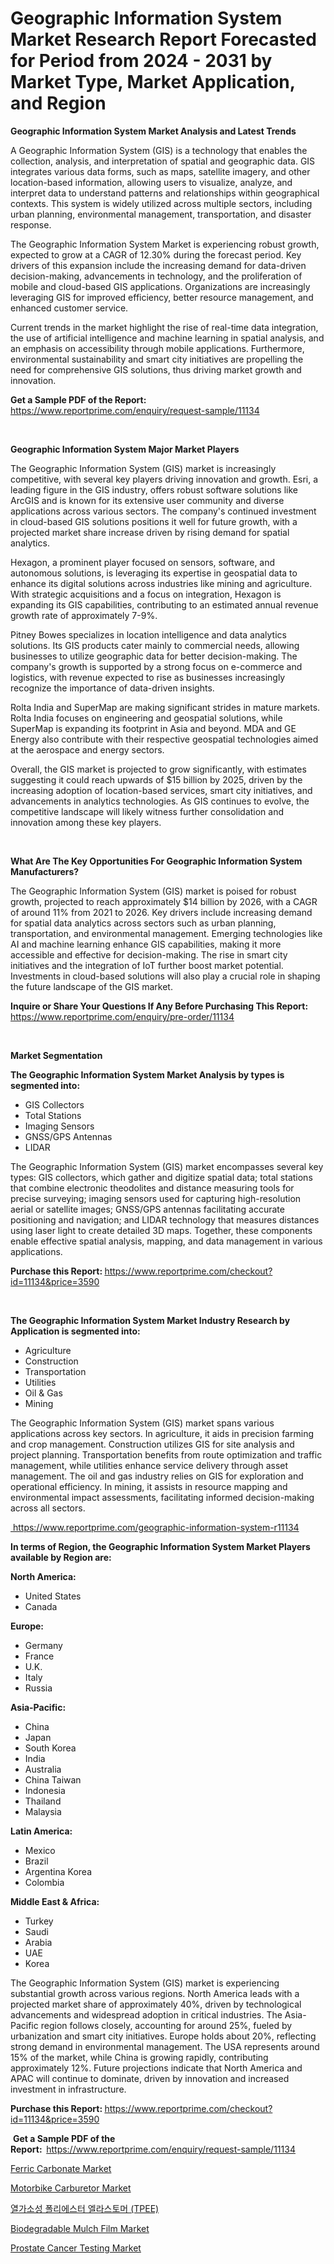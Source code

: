 <p><h1>Geographic Information System Market Research Report Forecasted for Period from 2024 -  2031 by Market Type, Market Application, and Region</h1></p><p><strong>Geographic Information System Market Analysis and Latest Trends</strong></p>
<p><p>A Geographic Information System (GIS) is a technology that enables the collection, analysis, and interpretation of spatial and geographic data. GIS integrates various data forms, such as maps, satellite imagery, and other location-based information, allowing users to visualize, analyze, and interpret data to understand patterns and relationships within geographical contexts. This system is widely utilized across multiple sectors, including urban planning, environmental management, transportation, and disaster response.</p><p>The Geographic Information System Market is experiencing robust growth, expected to grow at a CAGR of 12.30% during the forecast period. Key drivers of this expansion include the increasing demand for data-driven decision-making, advancements in technology, and the proliferation of mobile and cloud-based GIS applications. Organizations are increasingly leveraging GIS for improved efficiency, better resource management, and enhanced customer service. </p><p>Current trends in the market highlight the rise of real-time data integration, the use of artificial intelligence and machine learning in spatial analysis, and an emphasis on accessibility through mobile applications. Furthermore, environmental sustainability and smart city initiatives are propelling the need for comprehensive GIS solutions, thus driving market growth and innovation.</p></p>
<p><strong>Get a Sample PDF of the Report:&nbsp;</strong> <a href="https://www.reportprime.com/enquiry/request-sample/11134">https://www.reportprime.com/enquiry/request-sample/11134</a></p>
<p>&nbsp;</p>
<p><strong>Geographic Information System Major Market Players</strong></p>
<p><p>The Geographic Information System (GIS) market is increasingly competitive, with several key players driving innovation and growth. Esri, a leading figure in the GIS industry, offers robust software solutions like ArcGIS and is known for its extensive user community and diverse applications across various sectors. The company's continued investment in cloud-based GIS solutions positions it well for future growth, with a projected market share increase driven by rising demand for spatial analytics.</p><p>Hexagon, a prominent player focused on sensors, software, and autonomous solutions, is leveraging its expertise in geospatial data to enhance its digital solutions across industries like mining and agriculture. With strategic acquisitions and a focus on integration, Hexagon is expanding its GIS capabilities, contributing to an estimated annual revenue growth rate of approximately 7-9%.</p><p>Pitney Bowes specializes in location intelligence and data analytics solutions. Its GIS products cater mainly to commercial needs, allowing businesses to utilize geographic data for better decision-making. The company's growth is supported by a strong focus on e-commerce and logistics, with revenue expected to rise as businesses increasingly recognize the importance of data-driven insights.</p><p>Rolta India and SuperMap are making significant strides in mature markets. Rolta India focuses on engineering and geospatial solutions, while SuperMap is expanding its footprint in Asia and beyond. MDA and GE Energy also contribute with their respective geospatial technologies aimed at the aerospace and energy sectors.</p><p>Overall, the GIS market is projected to grow significantly, with estimates suggesting it could reach upwards of $15 billion by 2025, driven by the increasing adoption of location-based services, smart city initiatives, and advancements in analytics technologies. As GIS continues to evolve, the competitive landscape will likely witness further consolidation and innovation among these key players.</p></p>
<p>&nbsp;</p>
<p><strong>What Are The Key Opportunities For Geographic Information System Manufacturers?</strong></p>
<p><p>The Geographic Information System (GIS) market is poised for robust growth, projected to reach approximately $14 billion by 2026, with a CAGR of around 11% from 2021 to 2026. Key drivers include increasing demand for spatial data analytics across sectors such as urban planning, transportation, and environmental management. Emerging technologies like AI and machine learning enhance GIS capabilities, making it more accessible and effective for decision-making. The rise in smart city initiatives and the integration of IoT further boost market potential. Investments in cloud-based solutions will also play a crucial role in shaping the future landscape of the GIS market.</p></p>
<p><strong>Inquire or Share Your Questions If Any Before Purchasing This Report:</strong> <a href="https://www.reportprime.com/enquiry/pre-order/11134">https://www.reportprime.com/enquiry/pre-order/11134</a></p>
<p>&nbsp;</p>
<p><strong>Market Segmentation</strong></p>
<p><strong>The Geographic Information System Market Analysis by types is segmented into:</strong></p>
<p><ul><li>GIS Collectors</li><li>Total Stations</li><li>Imaging Sensors</li><li>GNSS/GPS Antennas</li><li>LIDAR</li></ul></p>
<p><p>The Geographic Information System (GIS) market encompasses several key types: GIS collectors, which gather and digitize spatial data; total stations that combine electronic theodolites and distance measuring tools for precise surveying; imaging sensors used for capturing high-resolution aerial or satellite images; GNSS/GPS antennas facilitating accurate positioning and navigation; and LIDAR technology that measures distances using laser light to create detailed 3D maps. Together, these components enable effective spatial analysis, mapping, and data management in various applications.</p></p>
<p><strong>Purchase this Report:&nbsp;</strong><a href="https://www.reportprime.com/checkout?id=11134&price=3590">https://www.reportprime.com/checkout?id=11134&price=3590</a></p>
<p>&nbsp;</p>
<p><strong>The Geographic Information System Market Industry Research by Application is segmented into:</strong></p>
<p><ul><li>Agriculture</li><li>Construction</li><li>Transportation</li><li>Utilities</li><li>Oil & Gas</li><li>Mining</li></ul></p>
<p><p>The Geographic Information System (GIS) market spans various applications across key sectors. In agriculture, it aids in precision farming and crop management. Construction utilizes GIS for site analysis and project planning. Transportation benefits from route optimization and traffic management, while utilities enhance service delivery through asset management. The oil and gas industry relies on GIS for exploration and operational efficiency. In mining, it assists in resource mapping and environmental impact assessments, facilitating informed decision-making across all sectors.</p></p>
<p><a href="https://www.reportprime.com/geographic-information-system-r11134">&nbsp;https://www.reportprime.com/geographic-information-system-r11134</a></p>
<p><strong>In terms of Region, the Geographic Information System Market Players available by Region are:</strong></p>
<p>
    <p> <strong> North America: </strong>
        <ul>
            <li>United States</li>
            <li>Canada</li>
        </ul>
        </p> 
    <p> <strong> Europe: </strong>
        <ul>
            <li>Germany</li>
            <li>France</li>
            <li>U.K.</li>
            <li>Italy</li>
            <li>Russia</li>
        </ul>
        </p> 
    <p> <strong> Asia-Pacific: </strong>
        <ul>
            <li>China</li>
            <li>Japan</li>
            <li>South Korea</li>
            <li>India</li>
            <li>Australia</li>
            <li>China Taiwan</li>
            <li>Indonesia</li>
            <li>Thailand</li>
            <li>Malaysia</li>
        </ul>
        </p> 
    <p> <strong> Latin America: </strong>
        <ul>
            <li>Mexico</li>
            <li>Brazil</li>
            <li>Argentina Korea</li>
            <li>Colombia</li>
        </ul>
        </p> 
    <p> <strong> Middle East & Africa: </strong>
        <ul>
            <li>Turkey</li>
            <li>Saudi</li>
            <li>Arabia</li>
            <li>UAE</li>
            <li>Korea</li>
        </ul>
    </p>
    </p>
<p><p>The Geographic Information System (GIS) market is experiencing substantial growth across various regions. North America leads with a projected market share of approximately 40%, driven by technological advancements and widespread adoption in critical industries. The Asia-Pacific region follows closely, accounting for around 25%, fueled by urbanization and smart city initiatives. Europe holds about 20%, reflecting strong demand in environmental management. The USA represents around 15% of the market, while China is growing rapidly, contributing approximately 12%. Future projections indicate that North America and APAC will continue to dominate, driven by innovation and increased investment in infrastructure.</p></p>
<p><strong>Purchase this Report: </strong><a href="https://www.reportprime.com/checkout?id=11134&price=3590">https://www.reportprime.com/checkout?id=11134&price=3590</a></p>
<p>&nbsp;<strong>Get a Sample PDF of the Report:&nbsp;&nbsp;</strong><a href="https://www.reportprime.com/enquiry/request-sample/11134">https://www.reportprime.com/enquiry/request-sample/11134</a></p>
<p><strong></strong></p>
<p><p><a href="https://www.linkedin.com/pulse/comprehensive-look-product-type-below-9696-9797-98above-neqsf?trackingId=Dq68X3xqQSSySF8venxa7w%3D%3D">Ferric Carbonate Market</a></p><p><a href="https://issuu.com/reportprime-2/docs/motorbike-carburetor-market-size-20_a1b45b6de3d145">Motorbike Carburetor Market</a></p><p><a href="https://medium.com/@ejuynpri79/thermoplastic-polyester-elastomer-tpee-market-%EC%9D%98-%EA%B8%80%EB%A1%9C%EB%B2%8C-%EC%8B%9C%EC%9E%A5-%EA%B0%9C%EC%9A%94%EB%8A%94-%EC%A0%84-%EC%84%B8%EA%B3%84-%EB%B0%8F-%EC%A3%BC%EC%9A%94-%EC%8B%9C%EC%9E%A5%EC%9D%98-%EC%82%B0%EC%97%85%EC%97%90-%EC%98%81%ED%96%A5%EC%9D%84-%EB%AF%B8%EC%B9%98%EB%8A%94-%EC%A3%BC%EC%9A%94-%ED%8A%B8%EB%A0%8C%EB%93%9C%EC%97%90-%EB%8C%80%ED%95%9C-f5651522d6d9?postPublishedType=initial">열가소성 폴리에스터 엘라스토머 (TPEE)</a></p><p><a href="https://medium.com/@rania98r2024/the-biodegradable-mulch-film-market-prioritizes-cost-control-and-efficiency-enhancement-aef8fddd379b">Biodegradable Mulch Film Market</a></p><p><a href="https://github.com/guneycigdem35/Market-Research-Report-List-5/blob/main/prostate-cancer-testing-market.md">Prostate Cancer Testing Market</a></p></p>